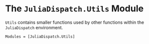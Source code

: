 # The `JuliaDispatch.Utils` Module

`Utils` contains smaller functions used by other functions within the `JuliaDispatch` environment. 

```@autodocs
Modules = [JuliaDispatch.Utils]
```